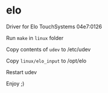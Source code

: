 elo
===

Driver for  Elo TouchSystems 04e7:0126

Run `make` in `linux` folder

Copy contents of `udev` to /etc/udev

Copy `linux/elo_input` to /opt/elo

Restart udev

Enjoy ;)